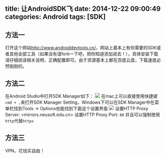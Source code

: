 title: 让AndroidSDK飞
date: 2014-12-22 09:00:49
categories: Android
tags: [SDK]
---
<!--more-->
## 方法一
打开这个网站<http://www.androiddevtools.cn/>，网站上基本上有你需要的SDK或者其他全部工具（如果没有请fork一下吧，把你知道添加进去！），具体安装下载请仔细阅读相关说明，正确配置即可。由于资源基本上都在百度云盘，下载速度必然刚刚的。

## 方法二
在Android Studio中打开SDK Manager如下：
![](/img/14122201.png)
在mac上可以直接使用快捷键`cmd + ,`来打开SDK Manager Setting，Windows下可以在SDK Manager中在菜单栏找到Tools -> Options也能找到下面这个设置界面
![](/img/14122202.png)
设置HTTP Proxy Server: <mirrors.neusoft.edu.cn>
设置HTTP Proxy Port: `80`
并且可以强制使用`http`代替`https`

## 方法三
VPN，花钱买自由！